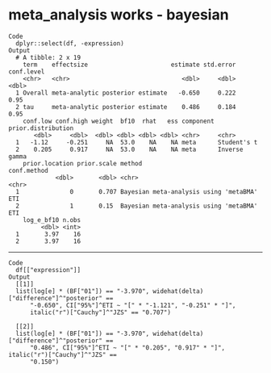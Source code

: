 # meta_analysis works - bayesian

    Code
      dplyr::select(df, -expression)
    Output
      # A tibble: 2 x 19
        term    effectsize                       estimate std.error conf.level
        <chr>   <chr>                               <dbl>     <dbl>      <dbl>
      1 Overall meta-analytic posterior estimate   -0.650     0.222       0.95
      2 tau     meta-analytic posterior estimate    0.486     0.184       0.95
        conf.low conf.high weight  bf10  rhat   ess component prior.distribution
           <dbl>     <dbl>  <dbl> <dbl> <dbl> <dbl> <chr>     <chr>             
      1   -1.12     -0.251     NA  53.0    NA    NA meta      Student's t       
      2    0.205     0.917     NA  53.0    NA    NA meta      Inverse gamma     
        prior.location prior.scale method                                 conf.method
                 <dbl>       <dbl> <chr>                                  <chr>      
      1              0       0.707 Bayesian meta-analysis using 'metaBMA' ETI        
      2              1       0.15  Bayesian meta-analysis using 'metaBMA' ETI        
        log_e_bf10 n.obs
             <dbl> <int>
      1       3.97    16
      2       3.97    16

---

    Code
      df[["expression"]]
    Output
      [[1]]
      list(log[e] * (BF["01"]) == "-3.970", widehat(delta)["difference"]^"posterior" == 
          "-0.650", CI["95%"]^ETI ~ "[" * "-1.121", "-0.251" * "]", 
          italic("r")["Cauchy"]^"JZS" == "0.707")
      
      [[2]]
      list(log[e] * (BF["01"]) == "-3.970", widehat(delta)["difference"]^"posterior" == 
          "0.486", CI["95%"]^ETI ~ "[" * "0.205", "0.917" * "]", italic("r")["Cauchy"]^"JZS" == 
          "0.150")
      

